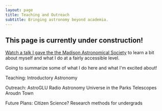 ```yaml
---
layout: page
title: Teaching and Outreach
subtitle: Bringing astronomy beyond academia.
---
```


## This page is currently under construction!

[Watch a talk I gave the the Madison Astronomical Society](https://youtu.be/zQ_IXJ4JrW4) to learn a bit about myself and what I do at a fairly accessible level.

Going to summarize some of what I do here and what I'm excited about!

Teaching:
Introductory Astronomy

Outreach:
AstroGLU
Radio Astronomy
Universe in the Parks
Telescopes Aroudn Town

Future Plans:
Citizen Science?
Research methods for undergrads
